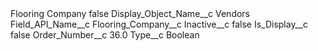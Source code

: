 <?xml version="1.0" encoding="UTF-8"?>
<CustomMetadata xmlns="http://soap.sforce.com/2006/04/metadata" xmlns:xsi="http://www.w3.org/2001/XMLSchema-instance" xmlns:xsd="http://www.w3.org/2001/XMLSchema">
    <label>Flooring Company</label>
    <protected>false</protected>
    <values>
        <field>Display_Object_Name__c</field>
        <value xsi:type="xsd:string">Vendors</value>
    </values>
    <values>
        <field>Field_API_Name__c</field>
        <value xsi:type="xsd:string">Flooring_Company__c</value>
    </values>
    <values>
        <field>Inactive__c</field>
        <value xsi:type="xsd:boolean">false</value>
    </values>
    <values>
        <field>Is_Display__c</field>
        <value xsi:type="xsd:boolean">false</value>
    </values>
    <values>
        <field>Order_Number__c</field>
        <value xsi:type="xsd:double">36.0</value>
    </values>
    <values>
        <field>Type__c</field>
        <value xsi:type="xsd:string">Boolean</value>
    </values>
</CustomMetadata>

